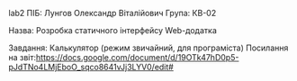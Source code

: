 lab2
ПІБ: Лунгов Олександр Віталійович Група: КВ-02

Назва: Розробка статичного інтерфейсу Web-додатка

Завдання: Калькулятор (режим звичайний, для програміста) 
Посилання на звіт:https://docs.google.com/document/d/19OTk47hD0p5-pJdTNo4LMjEboO_sqco8641vJj3LYV0/edit#
